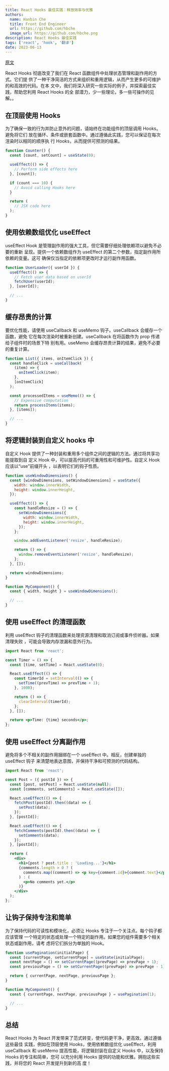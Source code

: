 ```yaml
---
title: React Hooks 最佳实践：释放效率与优雅
authors:
  name: Hanbin Che
  title: Front End Engineer
  url: https://github.com/hbche
  image_url: https://github.com/hbche.png
description: React Hooks 最佳实践
tags: ['react', 'hook', '翻译']
date: 2023-06-13
---
```


[原文](https://medium.com/womenintechnology/react-hooks-best-practices-unlocking-efficiency-and-elegance-da23f7e1418a)

React Hooks 彻底改变了我们在 React 函数组件中处理状态管理和副作用的方式。它们提
供了一种干净简洁的方式来组织和重用逻辑，从而产生更多的可维护的和高效的代码。在本
文中，我们将深入研究一些实际的例子，并探索最佳实践，帮助您利用 React Hooks 的全
部潜力，少一些理论，多一些可操作的见解。。

## 在顶层使用 Hooks

为了确保一致的行为并防止意外的问题，请始终在功能组件的顶层调用 Hooks。避免将它们
放在循环、条件或嵌套函数中。通过遵循此实践，您可以保证在每次渲染时以相同的顺序执
行 Hooks，从而提供可预测的结果。

```jsx
function Counter() {
  const [count, setCount] = useState(0);

  useEffect(() => {
    // Perform side effects here
  }, [count]);

  if (count === 10) {
    // Avoid calling Hooks here
  }

  return (
    // JSX code here
  );
}
```

## 使用依赖数组优化 useEffect

useEffect Hook 是管理副作用的强大工具，但它需要仔细处理依赖项以避免不必要的重新
呈现。提供一个依赖数组作为 useEffect 的第二个参数，指定副作用所依赖的变量。这可
确保仅当指定的依赖项更改时才运行副作用函数。

```jsx
function UserLoader({ userId }) {
  useEffect(() => {
    // Fetch user data based on userId
    fetchUser(userId);
  }, [userId]);

  // ...
}
```

## 缓存昂贵的计算

要优化性能，请使用 useCallback 和 useMemo 钩子。useCallback 会缓存一个函数，避免
它在每次渲染时被重新创建。useCallback 在将函数作为 prop 传递给子组件时的场景下特
别有用。useMemo 会缓存昂贵计算的结果，避免不必要的重复计算。

```jsx
function List({ items, onItemClick }) {
  const handleClick = useCallback(
    (item) => {
      onItemClick(item);
    },
    [onItemClick]
  );

  const processedItems = useMemo(() => {
    // Expensive computation
    return processItems(items);
  }, [items]);

  // ...
}
```

## 将逻辑封装到自定义 hooks 中

自定义 Hook 提供了一种封装和重用多个组件之间的逻辑的方法。通过将共享功能提取到自
定义 Hook 中，可以提高代码的可重用性和可维护性。自定义 Hook 应该以“use”前缀开头
，以表明它们的钩子性质。

```jsx
function useWindowDimensions() {
  const [windowDimensions, setWindowDimensions] = useState({
    width: window.innerWidth,
    height: window.innerHeight,
  });

  useEffect(() => {
    const handleResize = () => {
      setWindowDimensions({
        width: window.innerWidth,
        height: window.innerHeight,
      });
    };

    window.addEventListener('resize', handleResize);

    return () => {
      window.removeEventListener('resize', handleResize);
    };
  }, []);

  return windowDimensions;
}

function MyComponent() {
  const { width, height } = useWindowDimensions();

  // ...
}
```

## 使用 useEffect 的清理函数

利用 useEffect 钩子的清理函数来处理资源清理和取消订阅或事件侦听器。如果清理失败
，可能会导致内存泄漏和意外行为。

```jsx
import React from 'react';

const Timer = () => {
  const [time, setTime] = React.useState(0);

  React.useEffect(() => {
    const timerId = setInterval(() => {
      setTime((prevTime) => prevTime + 1);
    }, 1000);

    return () => {
      clearInterval(timerId);
    };
  }, []);

  return <p>Time: {time} seconds</p>;
};
```

## 使用 useEffect 分离副作用

避免将多个不相关的副作用捆绑在一个 useEffect 中。相反，创建单独的 useEffect 钩子
来清楚地表达意图，并保持干净和可预测的代码结构。

```jsx
import React from 'react';

const Post = ({ postId }) => {
  const [post, setPost] = React.useState(null);
  const [comments, setComments] = React.useState([]);

  React.useEffect(() => {
    fetchPost(postId).then((data) => {
      setPost(data);
    });
  }, [postId]);

  React.useEffect(() => {
    fetchComments(postId).then((data) => {
      setComments(data);
    });
  }, [postId]);

  return (
    <div>
      <h1>{post ? post.title : 'Loading...'}</h1>
      {comments.length > 0 ? (
        comments.map((comment) => <p key={comment.id}>{comment.text}</p>)
      ) : (
        <p>No comments yet.</p>
      )}
    </div>
  );
};
```

## 让钩子保持专注和简单

为了保持代码的可读性和模块化，必须让 Hooks 专注于一个关注点。每个钩子都应该管理
一个特定的状态或处理一个特定的副作用。如果您的组件需要多个相关状态或副作用，请考
虑将它们拆分为单独的 Hook。

```jsx
function usePagination(initialPage) {
  const [currentPage, setCurrentPage] = useState(initialPage);
  const nextPage = () => setCurrentPage((prevPage) => prevPage + 1);
  const previousPage = () => setCurrentPage((prevPage) => prevPage - 1);

  return { currentPage, nextPage, previousPage };
}

function MyComponent() {
  const { currentPage, nextPage, previousPage } = usePagination(1);

  // ...
}
```

## 总结

React Hooks 为 React 开发带来了范式转变，使代码更干净，更高效。通过遵循这些最佳
实践，例如在顶层使用 Hooks，使用依赖数组优化 useEffect，利用 useCallback 和
useMemo 提高性能，将逻辑封装在自定义 Hooks 中，以及保持 Hooks 的专注和简单，您可
以充分利用 Hooks 提供的功能和优雅。拥抱这些实践，并将您的 React 开发提升到新的高
度！
